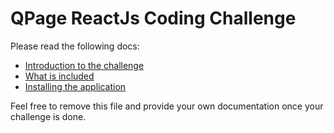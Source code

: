 # QPage ReactJs Coding Challenge

Please read the following docs:
- [Introduction to the challenge](src/docs/challenge.md)
- [What is included](src/docs/desc.md)
- [Installing the application](src/docs/install.md)

Feel free to remove this file and provide your own documentation once your challenge is done.